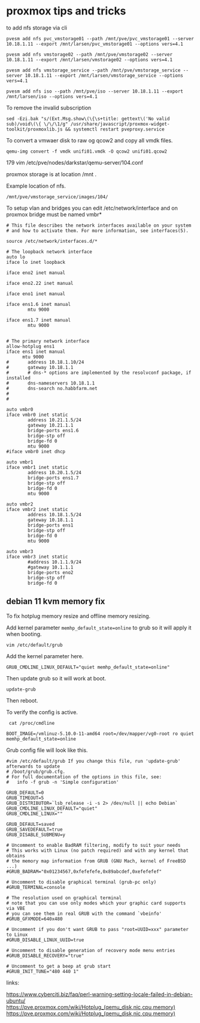 # proxmox tips and tricks 

to add nfs storage via cli 
```
pvesm add nfs pvc_vmstorage01 --path /mnt/pve/pvc_vmstorage01 --server 10.18.1.11 --export /mnt/larsen/pvc_vmstorage01 --options vers=4.1

pvesm add nfs vmstorage02 --path /mnt/pve/vmstorage02 --server 10.18.1.11 --export /mnt/larsen/vmstorage02 --options vers=4.1

pvesm add nfs vmstorage_service --path /mnt/pve/vmstorage_service --server 10.18.1.11 --export /mnt/larsen/vmstorage_service --options vers=4.1

pvesm add nfs iso --path /mnt/pve/iso --server 10.18.1.11 --export /mnt/larsen/iso --options vers=4.1
```

To remove the invalid subscription
```
sed -Ezi.bak "s/(Ext.Msg.show\(\{\s+title: gettext\('No valid sub)/void\(\{ \/\/\1/g" /usr/share/javascript/proxmox-widget-toolkit/proxmoxlib.js && systemctl restart pveproxy.service 
```
To convert a vmwaer disk to raw og qcow2 and copy all vmdk files.
```
qemu-img convert -f vmdk unifi01.vmdk -O qcow2 unifi01.qcow2
```
179  vim /etc/pve/nodes/darkstar/qemu-server/104.conf
  
proxmox storage is at location /mnt .

Example location of nfs.
```
/mnt/pve/vmstorage_service/images/104/
```
To setup vlan and bridges you can edit /etc/network/interface and on proxmox bridge must be named vmbr*

```
# This file describes the network interfaces available on your system
# and how to activate them. For more information, see interfaces(5).

source /etc/network/interfaces.d/*

# The loopback network interface
auto lo
iface lo inet loopback

iface eno2 inet manual

iface eno2.22 inet manual

iface eno1 inet manual

iface ens1.6 inet manual
        mtu 9000

iface ens1.7 inet manual
        mtu 9000


# The primary network interface
allow-hotplug ens1
iface ens1 inet manual
      mtu 9000
#       address 10.18.1.10/24
#       gateway 10.18.1.1
#       # dns-* options are implemented by the resolvconf package, if installed
#       dns-nameservers 10.18.1.1
#       dns-search no.habbfarm.net
#
#

auto vmbr0
iface vmbr0 inet static
        address 10.21.1.5/24
        gateway 10.21.1.1
        bridge-ports ens1.6
        bridge-stp off
        bridge-fd 0
        mtu 9000
#iface vmbr0 inet dhcp

auto vmbr1
iface vmbr1 inet static
        address 10.20.1.5/24
        bridge-ports ens1.7
        bridge-stp off
        bridge-fd 0
        mtu 9000

auto vmbr2
iface vmbr2 inet static
        address 10.18.1.5/24
        gateway 10.18.1.1
        bridge-ports ens1
        bridge-stp off
        bridge-fd 0
        mtu 9000

auto vmbr3
iface vmbr3 inet static
        #address 10.1.1.9/24
        #gateway 10.1.1.1
        bridge-ports eno2
        bridge-stp off
        bridge-fd 0

```


## debian 11 kvm memory fix

To fix hotplug memory resize and offline memory resizing.

Add kernel parameter ```memhp_default_state=online``` to grub so it will apply it when booting.
```
vim /etc/default/grub
```

Add the kernel parameter here.
```
GRUB_CMDLINE_LINUX_DEFAULT="quiet memhp_default_state=online"
```

Then update grub so it will work at boot.
```
update-grub
```

Then reboot.

To verify the config is active.
```
 cat /proc/cmdline
 
BOOT_IMAGE=/vmlinuz-5.10.0-11-amd64 root=/dev/mapper/vg0-root ro quiet memhp_default_state=online
```




Grub config file will look like this.
```
#vim /etc/default/grub If you change this file, run 'update-grub' afterwards to update
# /boot/grub/grub.cfg.
# For full documentation of the options in this file, see:
#   info -f grub -n 'Simple configuration'

GRUB_DEFAULT=0
GRUB_TIMEOUT=5
GRUB_DISTRIBUTOR=`lsb_release -i -s 2> /dev/null || echo Debian`
GRUB_CMDLINE_LINUX_DEFAULT="quiet"
GRUB_CMDLINE_LINUX=""

GRUB_DEFAULT=saved
GRUB_SAVEDEFAULT=true
GRUB_DISABLE_SUBMENU=y

# Uncomment to enable BadRAM filtering, modify to suit your needs
# This works with Linux (no patch required) and with any kernel that obtains
# the memory map information from GRUB (GNU Mach, kernel of FreeBSD ...)
#GRUB_BADRAM="0x01234567,0xfefefefe,0x89abcdef,0xefefefef"

# Uncomment to disable graphical terminal (grub-pc only)
#GRUB_TERMINAL=console

# The resolution used on graphical terminal
# note that you can use only modes which your graphic card supports via VBE
# you can see them in real GRUB with the command `vbeinfo'
#GRUB_GFXMODE=640x480

# Uncomment if you don't want GRUB to pass "root=UUID=xxx" parameter to Linux
#GRUB_DISABLE_LINUX_UUID=true

# Uncomment to disable generation of recovery mode menu entries
#GRUB_DISABLE_RECOVERY="true"

# Uncomment to get a beep at grub start
#GRUB_INIT_TUNE="480 440 1"
```















links:

https://www.cyberciti.biz/faq/perl-warning-setting-locale-failed-in-debian-ubuntu/
https://pve.proxmox.com/wiki/Hotplug_(qemu_disk,nic,cpu,memory)
https://pve.proxmox.com/wiki/Hotplug_(qemu_disk,nic,cpu,memory)

